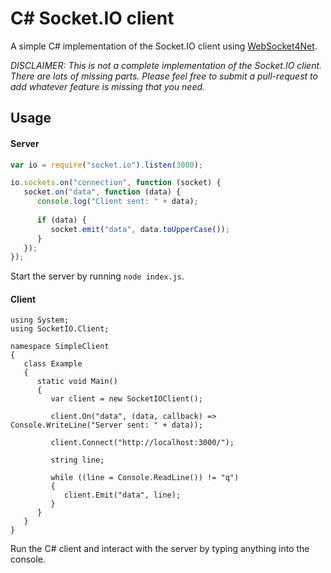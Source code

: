 # C# Socket.IO client
A simple C# implementation of the Socket.IO client using [WebSocket4Net](http://websocket4net.codeplex.com/).

*DISCLAIMER: This is not a complete implementation of the Socket.IO client. There are lots of missing parts. Please feel free to submit a pull-request to add whatever feature is missing that you need.*

## Usage

#### Server

```JavaScript
var io = require("socket.io").listen(3000);

io.sockets.on("connection", function (socket) {
   socket.on("data", function (data) {
      console.log("Client sent: " + data);
      
      if (data) {
         socket.emit("data", data.toUpperCase());
      }
   });
});
```

Start the server by running ```node index.js```.

#### Client

```CSharp
using System;
using SocketIO.Client;

namespace SimpleClient
{
   class Example
   {
      static void Main()
      {
         var client = new SocketIOClient();

         client.On("data", (data, callback) => Console.WriteLine("Server sent: " + data));

         client.Connect("http://localhost:3000/");
         
         string line;
         
         while ((line = Console.ReadLine()) != "q")
         {
            client.Emit("data", line);
         }
      }
   }
}
```

Run the C# client and interact with the server by typing anything into the console.